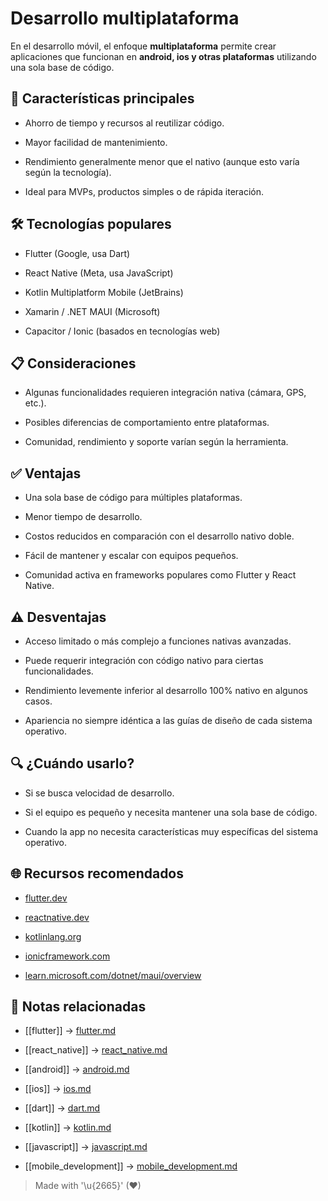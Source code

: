 # Desarrollo multiplataforma

En el desarrollo móvil, el enfoque **multiplataforma** permite crear aplicaciones que funcionan en **android, ios y otras plataformas** utilizando una sola base de código.


## 📝 Características principales

- Ahorro de tiempo y recursos al reutilizar código.  

- Mayor facilidad de mantenimiento.  

- Rendimiento generalmente menor que el nativo (aunque esto varía según la tecnología).  

- Ideal para MVPs, productos simples o de rápida iteración.  


## 🛠️ Tecnologías populares

- Flutter (Google, usa Dart)  

- React Native (Meta, usa JavaScript)  

- Kotlin Multiplatform Mobile (JetBrains)  

- Xamarin / .NET MAUI (Microsoft)  

- Capacitor / Ionic (basados en tecnologías web)  


## 📋 Consideraciones

- Algunas funcionalidades requieren integración nativa (cámara, GPS, etc.).  

- Posibles diferencias de comportamiento entre plataformas.  

- Comunidad, rendimiento y soporte varían según la herramienta.  


## ✅ Ventajas

- Una sola base de código para múltiples plataformas.  

- Menor tiempo de desarrollo.  

- Costos reducidos en comparación con el desarrollo nativo doble.  

- Fácil de mantener y escalar con equipos pequeños.  

- Comunidad activa en frameworks populares como Flutter y React Native.  


## ⚠️ Desventajas

- Acceso limitado o más complejo a funciones nativas avanzadas.  

- Puede requerir integración con código nativo para ciertas funcionalidades.  

- Rendimiento levemente inferior al desarrollo 100% nativo en algunos casos.  

- Apariencia no siempre idéntica a las guías de diseño de cada sistema operativo.  


## 🔍 ¿Cuándo usarlo?

- Si se busca velocidad de desarrollo.  

- Si el equipo es pequeño y necesita mantener una sola base de código.  

- Cuando la app no necesita características muy específicas del sistema operativo.  


## 🌐 Recursos recomendados

- [flutter.dev](https://flutter.dev/)
  
- [reactnative.dev](https://reactnative.dev/)  
- [kotlinlang.org](https://kotlinlang.org/lp/mobile/)  
- [ionicframework.com](https://ionicframework.com/)  
- [learn.microsoft.com/dotnet/maui/overview](https://learn.microsoft.com/dotnet/maui/overview)  


## 🧭 Notas relacionadas

- [[flutter]] → [flutter.md](/frameworks/flutter.md)  

- [[react_native]] → [react_native.md](/frameworks/react_native.md)  

- [[android]] → [android.md](/os/android.md)  

- [[ios]] → [ios.md](/os/ios.md)  

- [[dart]] → [dart.md](/languages/dart.md) 
 
- [[kotlin]] → [kotlin.md](/languages/kotlin.md)  

- [[javascript]] → [javascript.md](/languages/javascript.md)  

- [[mobile_development]] → [mobile_development.md](/overview/mobile_development.md)  

> Made with '\u{2665}' (♥)
